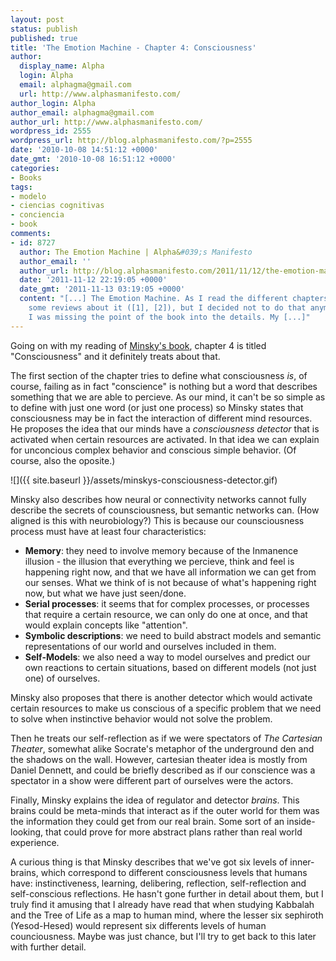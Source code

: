 ```yaml
---
layout: post
status: publish
published: true
title: 'The Emotion Machine - Chapter 4: Consciousness'
author:
  display_name: Alpha
  login: Alpha
  email: alphagma@gmail.com
  url: http://www.alphasmanifesto.com/
author_login: Alpha
author_email: alphagma@gmail.com
author_url: http://www.alphasmanifesto.com/
wordpress_id: 2555
wordpress_url: http://blog.alphasmanifesto.com/?p=2555
date: '2010-10-08 14:51:12 +0000'
date_gmt: '2010-10-08 16:51:12 +0000'
categories:
- Books
tags:
- modelo
- ciencias cognitivas
- conciencia
- book
comments:
- id: 8727
  author: The Emotion Machine | Alpha&#039;s Manifesto
  author_email: ''
  author_url: http://blog.alphasmanifesto.com/2011/11/12/the-emotion-machine/
  date: '2011-11-12 22:19:05 +0000'
  date_gmt: '2011-11-13 03:19:05 +0000'
  content: "[...] The Emotion Machine. As I read the different chapters, I had written
    some reviews about it ([1], [2]), but I decided not to do that anymore as
    I was missing the point of the book into the details. My [...]"
---
```


Going on with my reading of <a href="https://blog.alphasmanifesto.com/2009/09/20/the-emotion-machine-emotional-states-attachments-and-goals-from-pain-to-suffering/">Minsky's book</a>, chapter 4 is titled "Consciousness" and it definitely treats about that.

The first section of the chapter tries to define what consciousness _is_, of course, failing as in fact "conscience" is nothing but a word that describes something that we are able to percieve. As our mind, it can't be so simple as to define with just one word (or just one process) so Minsky states that consciousness may be in fact the interaction of different mind resources. He proposes the idea that our minds have a _consciousness detector_ that is activated when certain resources are activated. In that idea we can explain for unconcious complex behavior and conscious simple behavior. (Of course, also the oposite.)

![]({{ site.baseurl }}/assets/minskys-consciousness-detector.gif)

Minsky also describes how neural or connectivity networks cannot fully describe the secrets of counsciousness, but semantic networks can. (How aligned is this with neurobiology?) This is because our counsciousness process must have at least four characteristics:

- **Memory**: they need to involve memory because of the Inmanence illusion - the illusion that everything we percieve, think and feel is happening right now, and that we have all information we can get from our senses. What we  think of is not because of what's happening right now, but what we have just seen/done.
- **Serial processes**: it seems that for complex processes, or processes that require a certain resource, we can only do one at once, and that would explain concepts like "attention".
- **Symbolic descriptions**: we need to build abstract models and semantic representations of our world and ourselves included in them.
- **Self-Models**: we also need a way to model ourselves and predict our own reactions to certain situations, based on different models (not just one) of ourselves.

Minsky also proposes that there is another detector which would activate certain resources to make us conscious of a specific problem that we need to solve when instinctive behavior would not solve the problem.

Then he treats our self-reflection as if we were spectators of _The Cartesian Theater_, somewhat alike Socrate's metaphor of the underground den and the shadows on the wall. However, cartesian theater idea is mostly from Daniel Dennett, and could be briefly described as if our conscience was a spectator in a show were different part of ourselves were the actors.

Finally, Minsky explains the idea of regulator and detector _brains_. This brains could be meta-minds that interact as if the outer world for them was the information they could get from our real brain. Some sort of an inside-looking, that could prove for more abstract plans rather than real world experience.

A curious thing is that Minsky describes that we've got six levels of inner-brains, which correspond to different consciousness levels that humans have: instinctiveness, learning, delibering, reflection, self-reflection and self-conscious reflections. He hasn't gone further in detail about them, but I truly find it amusing that I already have read that when studying Kabbalah and the Tree of Life as a map to human mind, where the lesser six sephiroth (Yesod-Hesed) would represent six differents levels of human counciousness. Maybe was just chance, but I'll try to get back to this later with further detail.
